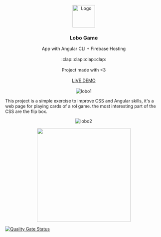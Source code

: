 <p align="center">
  <a href="https://angular.io/">
    <img src="https://www.angularexampleapp.com/assets/images/angular.svg" alt="Logo" width=72 height=72>
  </a>

  <h3 align="center">Lobo Game</h3>

  <p align="center">
    App with Angular CLI + Firebase Hosting
    <br>
    <br>
    :clap::clap::clap::clap:
    <br>
    <br>
    Project made with <3
    <br>
    <br>
    <a href="https://lobogame-a00cd.firebaseapp.com/">LIVE DEMO</a>
    <br>
    <br>
    <img src="https://i.ibb.co/hRtxbR6/lobo1.png" alt="lobo1" border="0">
    
  </p>
</p>


This project is a simple exercise to improve CSS and Angular skills, it's a web page for playing cards of a rol game.
the most interesting part of the CSS are the flip box.


<p align="center">
<img src="https://i.ibb.co/cknTxvx/lobo2.png" alt="lobo2" border="0">
</p>
<p align="center">
  <img src="https://media.giphy.com/media/LpiqqjJzMiwlFK7GTW/giphy.gif" border="0" width="300px" height=auto>
</p>

[![Quality Gate Status](https://sonarcloud.io/api/project_badges/measure?project=NedzibSas_LoboGame&metric=alert_status)](https://sonarcloud.io/dashboard?id=NedzibSas_LoboGame)
